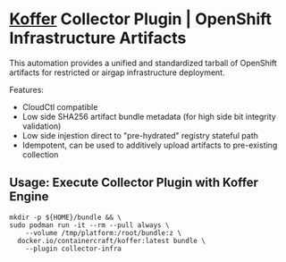 # [Koffer](https://github.com/containercraft/Koffer) Collector Plugin | OpenShift Infrastructure Artifacts
This automation provides a unified and standardized tarball of OpenShift artifacts for
restricted or airgap infrastructure deployment.

Features:
  - CloudCtl compatible
  - Low side SHA256 artifact bundle metadata (for high side bit integrity validation)
  - Low side injestion direct to "pre-hydrated" registry stateful path
  - Idempotent, can be used to additively upload artifacts to pre-existing collection

## Usage: Execute Collector Plugin with Koffer Engine
```
mkdir -p ${HOME}/bundle && \
sudo podman run -it --rm --pull always \
    --volume /tmp/platform:/root/bundle:z \
  docker.io/containercraft/koffer:latest bundle \
    --plugin collector-infra
```
